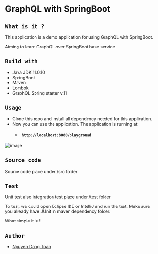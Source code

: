 # **GraphQL with SpringBoot**

## `What is it ?`

This application is a demo application for using GraphQL with SpringBoot.

Aiming to learn GraphQL over SpringBoot base service.

## `Build with`

* Java JDK 11.0.10
* SpringBoot
* Maven
* Lombok
* GraphQL Spring starter v.11

## `Usage`

*  Clone this repo and install all dependency needed for this application.
* Now you can use the application. The application is running at:
    * #### ` http://localhost:8080/playground`
  
![image](https://user-images.githubusercontent.com/45658401/110186403-cd648380-7e1d-11eb-8c57-9fbaf644256d.png)


## `Source code`

Source code place under /src folder

## `Test`

Unit test also integration test place under /test folder

To test, we could open Eclipse IDE or IntelliJ and run the test. Make sure you already have JUnit in maven dependency folder.

What simple it is !!

## `Author`
* [Nguyen Dang Toan](https://www.linkedin.com/in/nguyendangtoan/)
